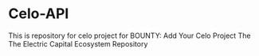 # Celo-API
This is repository for celo project for  BOUNTY: Add Your Celo Project The The Electric Capital Ecosystem Repository
